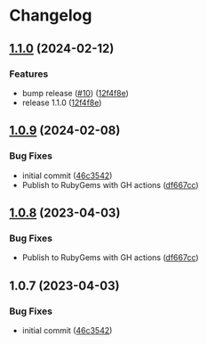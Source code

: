 # Changelog

## [1.1.0](https://github.com/addonsio/addons-ruby/compare/addons-api/v1.0.9...addons-api/v1.1.0) (2024-02-12)


### Features

* bump release ([#10](https://github.com/addonsio/addons-ruby/issues/10)) ([12f4f8e](https://github.com/addonsio/addons-ruby/commit/12f4f8ed48ce69179026d4866054dfaae3187814))
* release 1.1.0 ([12f4f8e](https://github.com/addonsio/addons-ruby/commit/12f4f8ed48ce69179026d4866054dfaae3187814))

## [1.0.9](https://github.com/addonsio/addons-ruby/compare/addons-api-v1.0.8...addons-api/v1.0.9) (2024-02-08)


### Bug Fixes

* initial commit ([46c3542](https://github.com/addonsio/addons-ruby/commit/46c3542a2b9dc6ab87490b63aa790a159e37191a))
* Publish to RubyGems with GH actions ([df667cc](https://github.com/addonsio/addons-ruby/commit/df667ccbbaab96c80bbe8ddf59ee03a79a350c43))

## [1.0.8](https://github.com/addonsio/ruby-sdk/compare/v1.0.7...v1.0.8) (2023-04-03)


### Bug Fixes

* Publish to RubyGems with GH actions ([df667cc](https://github.com/addonsio/ruby-sdk/commit/df667ccbbaab96c80bbe8ddf59ee03a79a350c43))

## 1.0.7 (2023-04-03)


### Bug Fixes

* initial commit ([46c3542](https://github.com/addonsio/ruby-sdk/commit/46c3542a2b9dc6ab87490b63aa790a159e37191a))
